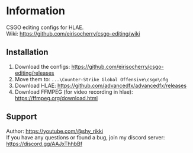 # Information
CSGO editing configs for HLAE.  
Wiki: https://github.com/eirisocherry/csgo-editing/wiki  

## Installation
1. Download the configs: https://github.com/eirisocherry/csgo-editing/releases
2. Move them to: `...\Counter-Strike Global Offensive\csgo\cfg`
3. Download HLAE: https://github.com/advancedfx/advancedfx/releases
4. Download FFMPEG (for video recording in hlae): https://ffmpeg.org/download.html

## Support
Author: https://youtube.com/@shy_rikki  
If you have any questions or found a bug, join my discord server: https://discord.gg/AAJxThhbBf  
